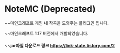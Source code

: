 # NoteMC (Deprecated)

~~마인크래프트 게임 내 작곡을 도와주는 플러그인 입니다.

~~마인크래프트 1.17 버전에서 개발되었습니다.

#### ~~jar파일 다운로드 링크 https://link-state.tistory.com/2

